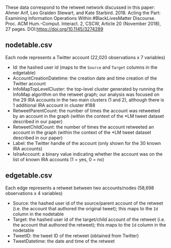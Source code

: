 These data correspond to the retweet network discussed in this paper:
Ahmer Arif, Leo Graiden Stewart, and Kate Starbird. 2018. Acting the Part: Examining Information Operations Within #BlackLivesMatter Discourse. Proc. ACM Hum.-Comput. Interact. 2, CSCW, Article 20 (November 2018), 27 pages. DOI:https://doi.org/10.1145/3274289

## nodetable.csv
Each node represents a Twitter account (22,020 observations x 7 variables)
- Id: the hashed user id (maps to the `Source` and `Target` columns in the edgetable)
- AccountCreationDatetime: the creation date and time creation of the Twitter account
- InfoMapTopLevelCluster: the top-level cluster generated by running the InfoMap algorithm on the retweet graph; our analysis was focused on the 29 IRA accounts in the two main clusters (1 and 2), although there is 1 additional IRA account in cluster #188
- RetweetParentCount: the number of times the account was retweeted by an account in the graph (within the context of the *LM tweet dataset described in our paper)
- RetweetChildCount: the number of times the account retweeted an account in the graph (within the context of the *LM tweet dataset described in our paper)
- Label: the Twitter handle of the account (only shown for the 30 known IRA accounts)
- IsIraAccount: a binary value indicating whether the account was on the list of known IRA accounts (1 = yes, 0 = no)

## edgetable.csv
Each edge represents a retweet between two accounts/nodes (58,698 observations x 4 variables)
- Source: the hashed user id of the source/parent account of the retweet (i.e. the account that authored the original tweet); this maps to the `Id` column in the nodetable
- Target: the hashed user id of the target/child account of the retweet (i.e. the account that authored the retweet); this maps to the `Id` column in the nodetable
- TweetID: the tweet ID of the retweet (obtained from Twitter)
- TweetDatetime: the date and time of the retweet
